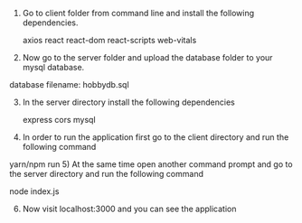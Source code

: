 

1) Go to client folder from command line and install the following dependencies.

   axios
   react
   react-dom
  react-scripts
 web-vitals


2) Now go to the server folder and upload the database folder to your mysql database.
 
database filename: hobbydb.sql


3) In the server directory install the following dependencies

    express
    cors
    mysql

4) In order to run the application first go to the client directory and run the following command

  yarn/npm run
5) At the same time open another command prompt and go to the server directory and run the following command

 node index.js
 
6) Now visit localhost:3000 and you can see the application

